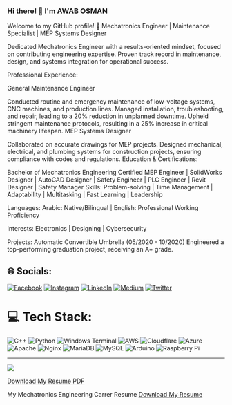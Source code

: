 ### Hi there! 👋 I'm AWAB OSMAN

Welcome to my GitHub profile! 🔧 Mechatronics Engineer | Maintenance Specialist | MEP Systems Designer

Dedicated Mechatronics Engineer with a results-oriented mindset, focused on contributing engineering expertise. Proven track record in maintenance, design, and systems integration for operational success.

Professional Experience:

General Maintenance Engineer

Conducted routine and emergency maintenance of low-voltage systems, CNC machines, and production lines.
Managed installation, troubleshooting, and repair, leading to a 20% reduction in unplanned downtime.
Upheld stringent maintenance protocols, resulting in a 25% increase in critical machinery lifespan.
MEP Systems Designer

Collaborated on accurate drawings for MEP projects.
Designed mechanical, electrical, and plumbing systems for construction projects, ensuring compliance with codes and regulations.
Education & Certifications:

Bachelor of Mechatronics Engineering
Certified MEP Engineer | SolidWorks Designer | AutoCAD Designer | Safety Engineer | PLC Engineer | Revit Designer | Safety Manager
Skills:
Problem-solving | Time Management | Adaptability | Multitasking | Fast Learning | Leadership

Languages:
Arabic: Native/Bilingual | English: Professional Working Proficiency

Interests:
Electronics | Designing | Cybersecurity

Projects:
Automatic Convertible Umbrella (05/2020 - 10/2020)
Engineered a top-performing graduation project, receiving an A+ grade.
## 🌐 Socials:
[![Facebook](https://img.shields.io/badge/Facebook-%231877F2.svg?logo=Facebook&logoColor=white)](https://facebook.com/awabmohamedelhassan) [![Instagram](https://img.shields.io/badge/Instagram-%23E4405F.svg?logo=Instagram&logoColor=white)](https://instagram.com/awab165) [![LinkedIn](https://img.shields.io/badge/LinkedIn-%230077B5.svg?logo=linkedin&logoColor=white)](https://www.linkedin.com/in/awab-osman-94b503206/) [![Medium](https://img.shields.io/badge/Medium-12100E?logo=medium&logoColor=white)](https://medium.com/@@awabmohamedelhassan) [![Twitter](https://img.shields.io/badge/Twitter-%231DA1F2.svg?logo=Twitter&logoColor=white)](https://twitter.com/@awab128) 

# 💻 Tech Stack:
![C++](https://img.shields.io/badge/c++-%2300599C.svg?style=for-the-badge&logo=c%2B%2B&logoColor=white) ![Python](https://img.shields.io/badge/python-3670A0?style=for-the-badge&logo=python&logoColor=ffdd54) ![Windows Terminal](https://img.shields.io/badge/Windows%20Terminal-%234D4D4D.svg?style=for-the-badge&logo=windows-terminal&logoColor=white) ![AWS](https://img.shields.io/badge/AWS-%23FF9900.svg?style=for-the-badge&logo=amazon-aws&logoColor=white) ![Cloudflare](https://img.shields.io/badge/Cloudflare-F38020?style=for-the-badge&logo=Cloudflare&logoColor=white) ![Azure](https://img.shields.io/badge/azure-%230072C6.svg?style=for-the-badge&logo=microsoftazure&logoColor=white) ![Apache](https://img.shields.io/badge/apache-%23D42029.svg?style=for-the-badge&logo=apache&logoColor=white) ![Nginx](https://img.shields.io/badge/nginx-%23009639.svg?style=for-the-badge&logo=nginx&logoColor=white) ![MariaDB](https://img.shields.io/badge/MariaDB-003545?style=for-the-badge&logo=mariadb&logoColor=white) ![MySQL](https://img.shields.io/badge/mysql-%2300000f.svg?style=for-the-badge&logo=mysql&logoColor=white) ![Arduino](https://img.shields.io/badge/-Arduino-00979D?style=for-the-badge&logo=Arduino&logoColor=white) ![Raspberry Pi](https://img.shields.io/badge/-RaspberryPi-C51A4A?style=for-the-badge&logo=Raspberry-Pi)
<!-- # 📊 GitHub Stats:
![](https://github-readme-stats.vercel.app/api?username=awab128&theme=dark&hide_border=false&include_all_commits=true&count_private=false)<br/>
[](https://github-readme-streak-stats.herokuapp.com/?user=awab128&theme=dark&hide_border=false)<br/> 
![](https://github-readme-stats.vercel.app/api/top-langs/?username=awab128&theme=dark&hide_border=false&include_all_commits=true&count_private=false&layout=compact) -->

---
[![](https://visitcount.itsvg.in/api?id=awab128&icon=0&color=0)](https://visitcount.itsvg.in)

<!-- Proudly created with GPRM ( https://gprm.itsvg.in ) -->
[Download My Resume PDF](https://github.com/awab128/awab128/blob/main/README.pdf)

My Mechatronics Engineering Carrer Resume [Download My Resume](https://github.com/awab128/awab128/blob/main/engineering%20CV%20.pdf)
